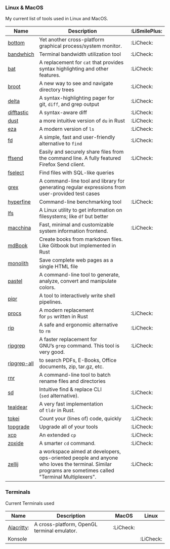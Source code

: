 
### Linux & MacOS
My current list of tools used in Linux and MacOS.

| Name | Description | :LiSmilePlus: |
| ---- | ---- | ---- |
| [bottom](https://github.com/ClementTsang/bottom) | Yet another cross-platform graphical process/system monitor. | :LiCheck: |
| [bandwhich](https://github.com/imsnif/bandwhich) | Terminal bandwidth utilization tool | :LiCheck: |
| [bat](https://github.com/sharkdp/bat) | A replacement for `cat` that provides syntax highlighting and other features. | :LiCheck: |
| [broot](https://github.com/Canop/broot) | A new way to see and navigate directory trees | :LiCheck: |
| [delta](https://github.com/dandavison/delta) | A syntax-highlighting pager for git, `diff`, and grep output | :LiCheck: |
| [difftastic](https://github.com/Wilfred/difftastic/) | A syntax-aware diff | :LiCheck: |
| [dust](https://github.com/bootandy/dust) | a more intuitive version of `du` in Rust | :LiCheck: |
| [eza](https://github.com/eza-community/eza) | A modern version of `ls` | :LiCheck: |
| [fd](https://github.com/sharkdp/fd) | A simple, fast and user-friendly alternative to `find` | :LiCheck: |
| [ffsend](https://github.com/timvisee/ffsend) | Easily and securely share files from the command line. A fully featured Firefox Send client. | :LiCheck: |
| [fselect](https://github.com/jhspetersson/fselect) | Find files with SQL-like queries |  |
| [grex](https://github.com/pemistahl/grex) | A command-line tool and library for generating regular expressions from user-provided test cases |  |
| [hyperfine](https://github.com/sharkdp/hyperfine) | Command-line benchmarking tool | :LiCheck: |
| [lfs](https://github.com/Canop/lfs) | A Linux utility to get information on filesystems; like `df` but better |  |
| [macchina](https://github.com/macchina-cli/macchina) | Fast, minimal and customizable system information frontend. | :LiCheck: |
| [mdBook](https://github.com/rust-lang/mdBook) | Create books from markdown files. Like Gitbook but implemented in Rust |  |
| [monolith](https://github.com/y2z/monolith) | Save complete web pages as a single HTML file |  |
| [pastel](https://github.com/sharkdp/pastel) | A command-line tool to generate, analyze, convert and manipulate colors. |  |
| [pipr](https://github.com/Elkowar/pipr) | A tool to interactively write shell pipelines. |  |
| [procs](https://github.com/dalance/procs) | A modern replacement for `ps` written in Rust | :LiCheck: |
| [rip](https://github.com/nivekuil/rip) | A safe and ergonomic alternative to `rm` | :LiCheck: |
| [ripgrep](https://github.com/BurntSushi/ripgrep) | A faster replacement for GNU’s `grep` command. This tool is very good. | :LiCheck: |
| [ripgrep-all](https://github.com/phiresky/ripgrep-all) | to search PDFs, E-Books, Office documents, zip, tar.gz, etc. |  |
| [rnr](https://github.com/ismaelgv/rnr) | A command-line tool to batch rename files and directories |  |
| [sd](https://github.com/chmln/sd) | Intuitive find & replace CLI (`sed` alternative). | :LiCheck: |
| [tealdear](https://github.com/dbrgn/tealdeer) | A very fast implementation of `tldr` in Rust. | :LiCheck: |
| [tokei](https://github.com/XAMPPRocky/tokei) | Count your (lines of) code, quickly | :LiCheck: |
| [topgrade](https://github.com/topgrade-rs/topgrade) | Upgrade all of your tools | :LiCheck: |
| [xcp](https://github.com/tarka/xcp) | An extended `cp` | :LiCheck: |
| [zoxide](https://github.com/ajeetdsouza/zoxide) | A smarter `cd` command. | :LiCheck: |
| [zellij](https://github.com/zellij-org/zellij) | a workspace aimed at developers, ops-oriented people and anyone who loves the terminal. Similar programs are sometimes called "Terminal Multiplexers". | :LiCheck: |

### Terminals
Current Terminals used

| Name | Description | MacOS | Linux |
| ---- | ---- | ---- | ---- |
| [Alacritty](https://github.com/alacritty/alacritty): | A cross-platform, OpenGL terminal emulator. | :LiCheck: |  |
| Konsole |  |  | :LiCheck: |

